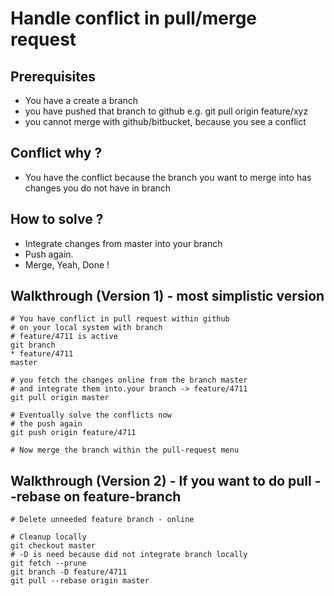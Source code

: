 # Handle conflict in pull/merge request 

## Prerequisites 

  * You have a create a branch 
  * you have pushed that branch to github e.g. git pull origin feature/xyz 
  * you cannot merge with github/bitbucket, because you see a conflict 
  
## Conflict why ?

  * You have the conflict because the branch you want to  merge into has changes you do not have in branch
  
## How to solve ? 

  * Integrate changes from master into your branch 
  * Push again.
  * Merge, Yeah, Done ! 
  
## Walkthrough (Version 1) - most simplistic version

```
# You have conflict in pull request within github
# on your local system with branch
# feature/4711 is active 
git branch 
* feature/4711
master

# you fetch the changes online from the branch master 
# and integrate them into.your branch -> feature/4711 
git pull origin master 

# Eventually solve the conflicts now
# the push again 
git push origin feature/4711 

# Now merge the branch within the pull-request menu
```

## Walkthrough (Version 2) - If you want to do pull --rebase on feature-branch 


```
# Delete unneeded feature branch - online 

# Cleanup locally 
git checkout master 
# -D is need because did not integrate branch locally 
git fetch --prune 
git branch -D feature/4711
git pull --rebase origin master 


```
